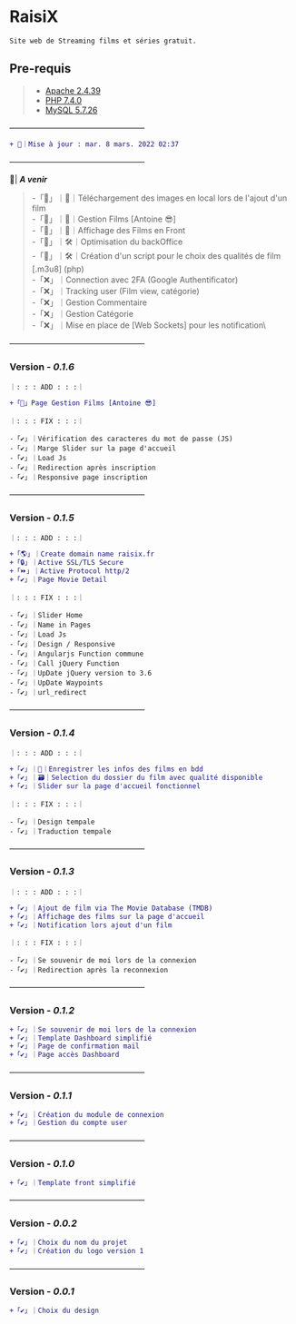 # **RaisiX**
```
Site web de Streaming films et séries gratuit.
```

## **Pre-requis**
> - [Apache 2.4.39](https://httpd.apache.org/download.cgi)
> - [PHP 7.4.0](https://www.php.net/downloads.php)
> - [MySQL 5.7.26](https://www.mysql.com/fr/downloads/)

—————————————————

```DIFF
+ 🔄｜Mise à jour : mar. 8 mars. 2022 02:37
```
—————————————————

🍿| ***A venir***
> -「🔄」｜📌｜Téléchargement des images en local lors de l'ajout d'un film\
> -「🔄」｜📌｜Gestion Films [Antoine 😎]\
> -「🔄」｜👀｜Affichage des Films en Front\
> -「🔄」｜🛠｜Optimisation du backOffice\
> -「🔄」｜🛠｜Création d'un script pour le choix des qualités de film [.m3u8] (php)\
> -「❌」｜Connection avec 2FA (Google Authentificator)\
> -「❌」｜Tracking user (Film view, catégorie)\
> -「❌」｜Gestion Commentaire\
> -「❌」｜Gestion Catégorie\
> -「❌」｜Mise en place de [Web Sockets] pour les notification\

—————————————————
###  **Version** - *0.1.6*
`｜: : : ADD : : :｜`
```DIFF
+「🔄」Page Gestion Films [Antoine 😎]
```
`｜: : : FIX : : :｜`
```FIX
-「✔️」｜Vérification des caracteres du mot de passe (JS)
-「✔️」｜Marge Slider sur la page d'accueil
-「✔️」｜Load Js
-「✔️」｜Redirection après inscription
-「✔️」｜Responsive page inscription
```
—————————————————
###  **Version** - *0.1.5*
`｜: : : ADD : : :｜`
```DIFF
+「🌎」｜Create domain name raisix.fr
+「🔒」｜Active SSL/TLS Secure
+「⏩」｜Active Protocol http/2
+「✔️」｜Page Movie Detail
```
`｜: : : FIX : : :｜`
```FIX
-「✔️」｜Slider Home
-「✔️」｜Name in Pages
-「✔️」｜Load Js
-「✔️」｜Design / Responsive
-「✔️」｜Angularjs Function commune
-「✔️」｜Call jQuery Function
-「✔️」｜UpDate jQuery version to 3.6
-「✔️」｜UpDate Waypoints
-「✔️」｜url_redirect
```
—————————————————
### **Version** - *0.1.4*
`｜: : : ADD : : :｜`
```DIFF
+「✔️」｜💾｜Enregistrer les infos des films en bdd
+「✔️」｜🗃️｜Selection du dossier du film avec qualité disponible
+「✔️」｜Slider sur la page d'accueil fonctionnel
```
`｜: : : FIX : : :｜`
```FIX
-「✔️」｜Design tempale
-「✔️」｜Traduction tempale
```
—————————————————
### **Version** - *0.1.3*
`｜: : : ADD : : :｜`
```DIFF
+「✔️」｜Ajout de film via The Movie Database (TMDB)
+「✔️」｜Affichage des films sur la page d'accueil
+「✔️」｜Notification lors ajout d'un film
```
`｜: : : FIX : : :｜`
```FIX
-「✔️」｜Se souvenir de moi lors de la connexion
-「✔️」｜Redirection après la reconnexion
```
—————————————————
### **Version** - *0.1.2*
```DIFF
+「✔️」｜Se souvenir de moi lors de la connexion
+「✔️」｜Template Dashboard simplifié 
+「✔️」｜Page de confirmation mail
+「✔️」｜Page accès Dashboard
```
—————————————————
### **Version** - *0.1.1*
```DIFF
+「✔️」｜Création du module de connexion
+「✔️」｜Gestion du compte user
```
—————————————————
### **Version** - *0.1.0*
```DIFF
+「✔️」｜Template front simplifié
```
—————————————————
### **Version** - *0.0.2*
```DIFF
+「✔️」｜Choix du nom du projet 
+「✔️」｜Création du logo version 1
```
—————————————————
### **Version** - *0.0.1*
```DIFF
+「✔️」｜Choix du design
```